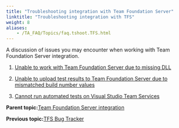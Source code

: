 ```yaml
--- 
title: "Troubleshooting integration with Team Foundation Server"
linktitle: "Troubleshooting integration with TFS"
weight: 8
aliases: 
    - /TA_FAQ/Topics/faq.tshoot.TFS.html
---
```


A discussion of issues you may encounter when working with Team Foundation Server integration.

1.  [Unable to work with Team Foundation Server due to missing DLL](/TA_FAQ/Topics/faq.tshoot.TFS_missing_library.html)  

2.  [Unable to upload test results to Team Foundation Server due to mismatched build number values](/TA_FAQ/Topics/faq.shoot.TFS_mismatched_build_number_values.html)  

3.  [Cannot run automated tests on Visual Studio Team Services](/TA_FAQ/Topics/faq.tshoot.TFS_unable_to_run_VSO.html)  


**Parent topic:**[Team Foundation Server integration](/TA_Help/Topics/ug_MTM_def.html)

**Previous topic:**[TFS Bug Tracker](/TA_Help/Topics/ug_TFS_BugTracker.html)

